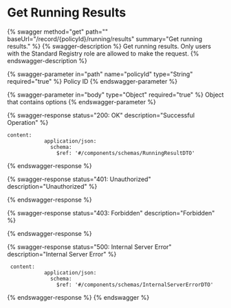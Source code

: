 # Get Running Results

{% swagger method="get" path="" baseUrl="/record/{policyId}/running/results" summary="Get running results." %}
{% swagger-description %}
Get running results. Only users with the Standard Registry role are allowed to make the request.
{% endswagger-description %}

{% swagger-parameter in="path" name="policyId" type="String" required="true" %}
Policy ID
{% endswagger-parameter %}

{% swagger-parameter in="body" type="Object" required="true" %}
Object that contains options
{% endswagger-parameter %}

{% swagger-response status="200: OK" description="Successful Operation" %}
```
content:
            application/json:
              schema:
                $ref: '#/components/schemas/RunningResultDTO'
```
{% endswagger-response %}

{% swagger-response status="401: Unauthorized" description="Unauthorized" %}

{% endswagger-response %}

{% swagger-response status="403: Forbidden" description="Forbidden" %}

{% endswagger-response %}

{% swagger-response status="500: Internal Server Error" description="Internal Server Error" %}
```
 content:
            application/json:
              schema:
                $ref: '#/components/schemas/InternalServerErrorDTO'
```
{% endswagger-response %}
{% endswagger %}
